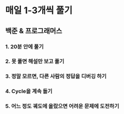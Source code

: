 # 매일 1-3개씩 풀기

## 백준 & 프로그래머스 

### 1. 20분 안에 풀기
### 2. 못 풀면 해설만 보고 풀기
### 3. 정말 모르면, 다른 사람의 정답을 디버깅 하기
### 4. Cycle을 계속 돌기
### 5. 어느 정도 궤도에 올랐으면 어려운 문제에 도전하기
